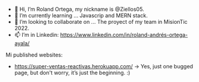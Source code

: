 - 👋 Hi, I’m Roland Ortega, my nickname is @Ziellos05.
- 🌱 I’m currently learning ... Javascrip and MERN stack.
- 💞️ I’m looking to collaborate on ... The proyect of my team in MisionTic 2022.
- 📫 I’m in Linkedin: https://www.linkedin.com/in/roland-andrés-ortega-ayala/

Mi published websites:

- https://super-ventas-reactivas.herokuapp.com/ -> Yes, just one bugged page, but don't worry, it’s just the beginning. :)

<!---
Ziellos05/Ziellos05 is a ✨ special ✨ repository because its `README.md` (this file) appears on your GitHub profile.
You can click the Preview link to take a look at your changes.
--->
